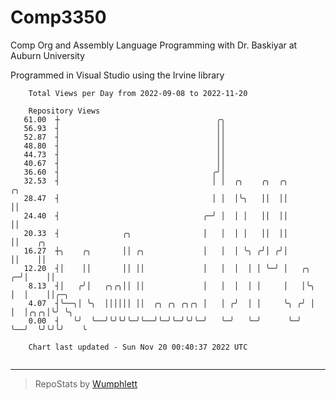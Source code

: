 # Comp3350
Comp Org and Assembly Language Programming with Dr. Baskiyar at Auburn University

Programmed in Visual Studio using the Irvine library

```
    Total Views per Day from 2022-09-08 to 2022-11-20

    Repository Views
   61.00  ┼                                   ╭╮
   56.93  ┤                                   ││
   52.87  ┤                                   ││
   48.80  ┤                                   ││
   44.73  ┤                                   ││
   40.67  ┤                                   ││
   36.60  ┤                                  ╭╯│
   32.53  ┤                                  │ │  ╭╮    ╭╮  ╭╮          ╭╮
   28.47  ┤                                  │ │  │╰╮   ││  ││          ││
   24.40  ┤                                ╭─╯ │  │ │   ││  ││          ││
   20.33  ┤              ╭╮                │   │  │ │   ││  ││          ││    ╭╮
   16.27  ┼╮    ╭╮       ││ ╭╮             │   │  │ ╰╮ ╭╯│ ╭╯│          ││    ││
   12.20  ┤│    ││       ││ ││             │   │  │  │ │ ╰─╯ │   ╭╮   ╭─╯│    ││
    8.13  ┤│   ╭╯│   ╭╮╭╮││ ││             │   │  │  │ │     │   │╰╮  │  │    ││╭─╮
    4.07  ┤╰──╮│ ╰╮  ││││││ ││  ╭╮ ╭╮ ╭╮╭╮ │   │ ╭╯  │ │     ╰╮ ╭╯ │  │  │╭╮╭╮│╰╯ ╰╮
    0.00  ┤   ╰╯  ╰──╯╰╯╰╯╰─╯╰──╯╰─╯╰─╯╰╯╰─╯   ╰─╯   ╰─╯      ╰─╯  ╰──╯  ╰╯╰╯╰╯    ╰

    Chart last updated - Sun Nov 20 00:40:37 2022 UTC
    
```

---

> RepoStats by [Wumphlett](https://github.com/Wumphlett)
